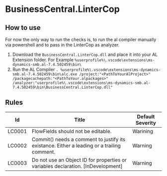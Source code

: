 # BusinessCentral.LinterCop

## How to use

For now the only way to run the checks is, to run the al compiler manually via powershell and to pass in the LinterCop as analyzer.

1. Download the `BusinessCentral.LinterCop.dll` and place it into your AL Extension folder. For Example `%userprofile%\.vscode\extensions\ms-dynamics-smb.al-7.4.502459\bin\`
2. Run the AL Compiler `. %userprofile%\.vscode\extensions\ms-dynamics-smb.al-7.4.502459\bin\alc.exe /project:"<PathToYourAlProject>" /packagecachepath:"<PathToYour.alpackages>" /analyzer:"userprofile%\.vscode\extensions\ms-dynamics-smb.al-7.4.502459\bin\BusinessCentral.LinterCop.dll"`

## Rules

|Id| Title|Default Severity|
|---|---|---|
|LC0001|FlowFields should not be editable.|Warining|
|LC0002|Commit() needs a comment to justify its existance. Either a leading or a trailing comment.|Warning|
|LC0003|Do not use an Object ID for properties or variables declaration. [InDevelopment]|Warning|
